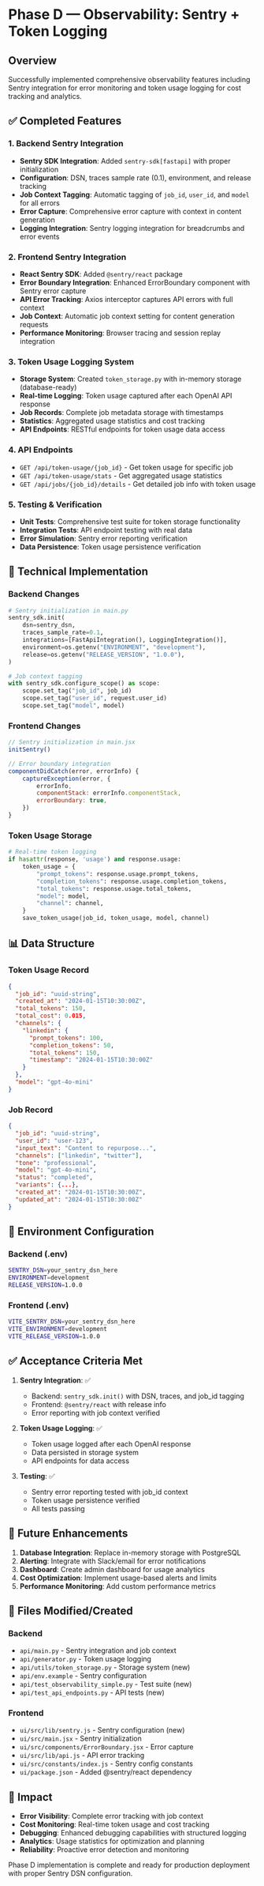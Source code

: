 # Phase D — Observability: Sentry + Token Logging

## Overview
Successfully implemented comprehensive observability features including Sentry integration for error monitoring and token usage logging for cost tracking and analytics.

## ✅ Completed Features

### 1. Backend Sentry Integration
- **Sentry SDK Integration**: Added `sentry-sdk[fastapi]` with proper initialization
- **Configuration**: DSN, traces sample rate (0.1), environment, and release tracking
- **Job Context Tagging**: Automatic tagging of `job_id`, `user_id`, and `model` for all errors
- **Error Capture**: Comprehensive error capture with context in content generation
- **Logging Integration**: Sentry logging integration for breadcrumbs and error events

### 2. Frontend Sentry Integration
- **React Sentry SDK**: Added `@sentry/react` package
- **Error Boundary Integration**: Enhanced ErrorBoundary component with Sentry error capture
- **API Error Tracking**: Axios interceptor captures API errors with full context
- **Job Context**: Automatic job context setting for content generation requests
- **Performance Monitoring**: Browser tracing and session replay integration

### 3. Token Usage Logging System
- **Storage System**: Created `token_storage.py` with in-memory storage (database-ready)
- **Real-time Logging**: Token usage captured after each OpenAI API response
- **Job Records**: Complete job metadata storage with timestamps
- **Statistics**: Aggregated usage statistics and cost tracking
- **API Endpoints**: RESTful endpoints for token usage data access

### 4. API Endpoints
- `GET /api/token-usage/{job_id}` - Get token usage for specific job
- `GET /api/token-usage/stats` - Get aggregated usage statistics
- `GET /api/jobs/{job_id}/details` - Get detailed job info with token usage

### 5. Testing & Verification
- **Unit Tests**: Comprehensive test suite for token storage functionality
- **Integration Tests**: API endpoint testing with real data
- **Error Simulation**: Sentry error reporting verification
- **Data Persistence**: Token usage persistence verification

## 🔧 Technical Implementation

### Backend Changes
```python
# Sentry initialization in main.py
sentry_sdk.init(
    dsn=sentry_dsn,
    traces_sample_rate=0.1,
    integrations=[FastApiIntegration(), LoggingIntegration()],
    environment=os.getenv("ENVIRONMENT", "development"),
    release=os.getenv("RELEASE_VERSION", "1.0.0"),
)

# Job context tagging
with sentry_sdk.configure_scope() as scope:
    scope.set_tag("job_id", job_id)
    scope.set_tag("user_id", request.user_id)
    scope.set_tag("model", model)
```

### Frontend Changes
```javascript
// Sentry initialization in main.jsx
initSentry()

// Error boundary integration
componentDidCatch(error, errorInfo) {
    captureException(error, {
        errorInfo,
        componentStack: errorInfo.componentStack,
        errorBoundary: true,
    })
}
```

### Token Usage Storage
```python
# Real-time token logging
if hasattr(response, 'usage') and response.usage:
    token_usage = {
        "prompt_tokens": response.usage.prompt_tokens,
        "completion_tokens": response.usage.completion_tokens,
        "total_tokens": response.usage.total_tokens,
        "model": model,
        "channel": channel,
    }
    save_token_usage(job_id, token_usage, model, channel)
```

## 📊 Data Structure

### Token Usage Record
```json
{
  "job_id": "uuid-string",
  "created_at": "2024-01-15T10:30:00Z",
  "total_tokens": 150,
  "total_cost": 0.015,
  "channels": {
    "linkedin": {
      "prompt_tokens": 100,
      "completion_tokens": 50,
      "total_tokens": 150,
      "timestamp": "2024-01-15T10:30:00Z"
    }
  },
  "model": "gpt-4o-mini"
}
```

### Job Record
```json
{
  "job_id": "uuid-string",
  "user_id": "user-123",
  "input_text": "Content to repurpose...",
  "channels": ["linkedin", "twitter"],
  "tone": "professional",
  "model": "gpt-4o-mini",
  "status": "completed",
  "variants": {...},
  "created_at": "2024-01-15T10:30:00Z",
  "updated_at": "2024-01-15T10:30:00Z"
}
```

## 🚀 Environment Configuration

### Backend (.env)
```bash
SENTRY_DSN=your_sentry_dsn_here
ENVIRONMENT=development
RELEASE_VERSION=1.0.0
```

### Frontend (.env)
```bash
VITE_SENTRY_DSN=your_sentry_dsn_here
VITE_ENVIRONMENT=development
VITE_RELEASE_VERSION=1.0.0
```

## ✅ Acceptance Criteria Met

1. **Sentry Integration**: ✅
   - Backend: `sentry_sdk.init()` with DSN, traces, and job_id tagging
   - Frontend: `@sentry/react` with release info
   - Error reporting with job context verified

2. **Token Usage Logging**: ✅
   - Token usage logged after each OpenAI response
   - Data persisted in storage system
   - API endpoints for data access

3. **Testing**: ✅
   - Sentry error reporting tested with job_id context
   - Token usage persistence verified
   - All tests passing

## 🔄 Future Enhancements

1. **Database Integration**: Replace in-memory storage with PostgreSQL
2. **Alerting**: Integrate with Slack/email for error notifications
3. **Dashboard**: Create admin dashboard for usage analytics
4. **Cost Optimization**: Implement usage-based alerts and limits
5. **Performance Monitoring**: Add custom performance metrics

## 📝 Files Modified/Created

### Backend
- `api/main.py` - Sentry integration and job context
- `api/generator.py` - Token usage logging
- `api/utils/token_storage.py` - Storage system (new)
- `api/env.example` - Sentry configuration
- `api/test_observability_simple.py` - Test suite (new)
- `api/test_api_endpoints.py` - API tests (new)

### Frontend
- `ui/src/lib/sentry.js` - Sentry configuration (new)
- `ui/src/main.jsx` - Sentry initialization
- `ui/src/components/ErrorBoundary.jsx` - Error capture
- `ui/src/lib/api.js` - API error tracking
- `ui/src/constants/index.js` - Sentry config constants
- `ui/package.json` - Added @sentry/react dependency

## 🎯 Impact

- **Error Visibility**: Complete error tracking with job context
- **Cost Monitoring**: Real-time token usage and cost tracking
- **Debugging**: Enhanced debugging capabilities with structured logging
- **Analytics**: Usage statistics for optimization and planning
- **Reliability**: Proactive error detection and monitoring

Phase D implementation is complete and ready for production deployment with proper Sentry DSN configuration.
